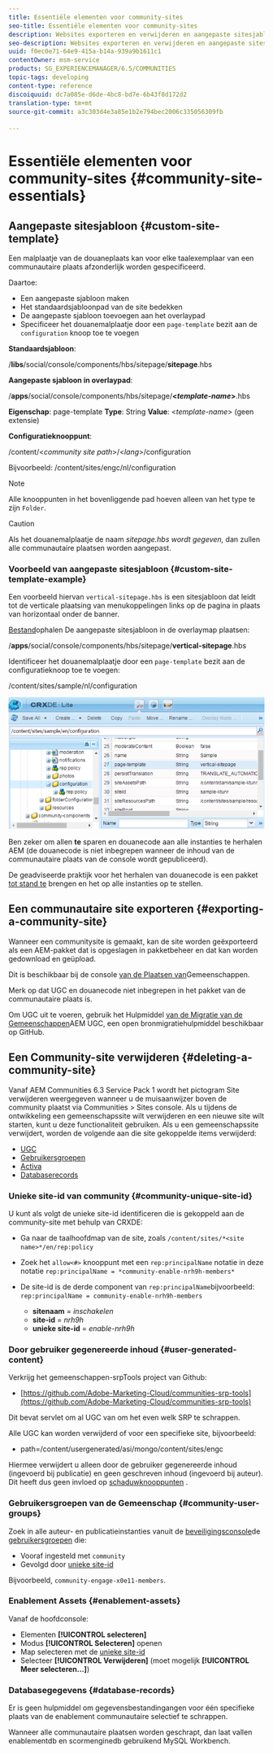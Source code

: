 ```yaml
---
title: Essentiële elementen voor community-sites
seo-title: Essentiële elementen voor community-sites
description: Websites exporteren en verwijderen en aangepaste sitesjablonen maken
seo-description: Websites exporteren en verwijderen en aangepaste sitesjablonen maken
uuid: f0ec0e71-64e9-415a-b14a-939a9b1611c1
contentOwner: msm-service
products: SG_EXPERIENCEMANAGER/6.5/COMMUNITIES
topic-tags: developing
content-type: reference
discoiquuid: dc7a085e-d6de-4bc8-bd7e-6b43f8d172d2
translation-type: tm+mt
source-git-commit: a3c303d4e3a85e1b2e794bec2006c335056309fb

---
```



# Essentiële elementen voor community-sites {#community-site-essentials}

## Aangepaste sitesjabloon {#custom-site-template}

Een malplaatje van de douaneplaats kan voor elke taalexemplaar van een communautaire plaats afzonderlijk worden gespecificeerd.

Daartoe:

* Een aangepaste sjabloon maken
* Het standaardsjabloonpad van de site bedekken
* De aangepaste sjabloon toevoegen aan het overlaypad
* Specificeer het douanemalplaatje door een `page-template` bezit aan de `configuration` knoop toe te voegen

**Standaardsjabloon**:

/**libs**/social/console/components/hbs/sitepage/**sitepage**.hbs

**Aangepaste sjabloon in overlaypad**:

/**apps**/social/console/components/hbs/sitepage/**&lt;*template-name*>**.hbs

**Eigenschap**: page-template **Type**: String **Value**: &lt;*template-name*> (geen extensie)

**Configuratieknooppunt**:

/content/&lt;*community site path*>/&lt;*lang*>/configuration

Bijvoorbeeld: /content/sites/engc/nl/configuration

>[!NOTE]
>
>Alle knooppunten in het bovenliggende pad hoeven alleen van het type te zijn `Folder`.

>[!CAUTION]
>
>Als het douanemalplaatje de naam *sitepage.hbs wordt gegeven,* dan zullen alle communautaire plaatsen worden aangepast.

### Voorbeeld van aangepaste sitesjabloon {#custom-site-template-example}

Een voorbeeld hiervan `vertical-sitepage.hbs` is een sitesjabloon dat leidt tot de verticale plaatsing van menukoppelingen links op de pagina in plaats van horizontaal onder de banner.

[Bestand](assets/vertical-sitepage.hbs)ophalen De aangepaste sitesjabloon in de overlaymap plaatsen:

/**apps**/social/console/components/hbs/sitepage/**vertical-sitepage**.hbs

Identificeer het douanemalplaatje door een `page-template` bezit aan de configuratieknoop toe te voegen:

/content/sites/sample/nl/configuration

![chlimage_1-80](assets/chlimage_1-80.png)

Ben zeker om allen **te** sparen en douanecode aan alle instanties te herhalen AEM (de douanecode is niet inbegrepen wanneer de inhoud van de communautaire plaats van de console wordt gepubliceerd).

De geadviseerde praktijk voor het herhalen van douanecode is een pakket [tot stand te](../../help/sites-administering/package-manager.md#creating-a-new-package) brengen en het op alle instanties op te stellen.

## Een communautaire site exporteren {#exporting-a-community-site}

Wanneer een communitysite is gemaakt, kan de site worden geëxporteerd als een AEM-pakket dat is opgeslagen in pakketbeheer en dat kan worden gedownload en geüpload.

Dit is beschikbaar bij de console [van de Plaatsen van](sites-console.md#exporting-the-site)Gemeenschappen.

Merk op dat UGC en douanecode niet inbegrepen in het pakket van de communautaire plaats is.

Om UGC uit te voeren, gebruik het Hulpmiddel [van de Migratie van de Gemeenschappen](https://github.com/Adobe-Marketing-Cloud/communities-ugc-migration)AEM UGC, een open bronmigratiehulpmiddel beschikbaar op GitHub.

## Een Community-site verwijderen {#deleting-a-community-site}

Vanaf AEM Communities 6.3 Service Pack 1 wordt het pictogram Site verwijderen weergegeven wanneer u de muisaanwijzer boven de community plaatst via Communities > Sites console. Als u tijdens de ontwikkeling een gemeenschapssite wilt verwijderen en een nieuwe site wilt starten, kunt u deze functionaliteit gebruiken. Als u een gemeenschapssite verwijdert, worden de volgende aan die site gekoppelde items verwijderd:

* [UGC](#user-generated-content)
* [Gebruikersgroepen](#community-user-groups)
* [Activa](#enablement-assets)
* [Databaserecords](#database-records)

### Unieke site-id van community {#community-unique-site-id}

U kunt als volgt de unieke site-id identificeren die is gekoppeld aan de community-site met behulp van CRXDE:

* Ga naar de taalhoofdmap van de site, zoals `/content/sites/*<site name>*/en/rep:policy`

* Zoek het `allow<#>` knooppunt met een `rep:principalName` notatie in deze notatie `rep:principalName = *community-enable-nrh9h-members*`

* De site-id is de derde component van `rep:principalName`bijvoorbeeld: `rep:principalName = community-enable-nrh9h-members`

   * **sitenaam** = *inschakelen*
   * **site-id** = *nrh9h*
   * **unieke site-id** = *enable-nrh9h*

### Door gebruiker gegenereerde inhoud {#user-generated-content}

Verkrijg het gemeenschappen-srpTools project van Github:

* [https://github.com/Adobe-Marketing-Cloud/communities-srp-tools](https://github.com/Adobe-Marketing-Cloud/communities-srp-tools)

Dit bevat servlet om al UGC van om het even welk SRP te schrappen.

Alle UGC kan worden verwijderd of voor een specifieke site, bijvoorbeeld:

* path=/content/usergenerated/asi/mongo/content/sites/engc

Hiermee verwijdert u alleen door de gebruiker gegenereerde inhoud (ingevoerd bij publicatie) en geen geschreven inhoud (ingevoerd bij auteur). Dit heeft dus geen invloed op [schaduwknooppunten](srp.md#shadownodes) .

### Gebruikersgroepen van de Gemeenschap {#community-user-groups}

Zoek in alle auteur- en publicatieinstanties vanuit de [beveiligingsconsole](../../help/sites-administering/security.md)de [gebruikersgroepen](users.md) die:

* Vooraf ingesteld met `community`
* Gevolgd door [unieke site-id](#community-unique-site-id)

Bijvoorbeeld, `community-engage-x0e11-members`.

### Enablement Assets {#enablement-assets}

Vanaf de hoofdconsole:

* Elementen **[!UICONTROL selecteren]**
* Modus **[!UICONTROL Selecteren]** openen
* Map selecteren met de [unieke site-id](#community-unique-site-id)
* Selecteer **[!UICONTROL Verwijderen]** (moet mogelijk **[!UICONTROL Meer selecteren...]**)

### Databasegegevens {#database-records}

Er is geen hulpmiddel om gegevensbestandingangen voor één specifieke plaats van de enablement communautaire selectief te schrappen.

Wanneer alle communautaire plaatsen worden geschrapt, dan laat vallen enablementdb en scormenginedb gebruikend MySQL Workbench.
